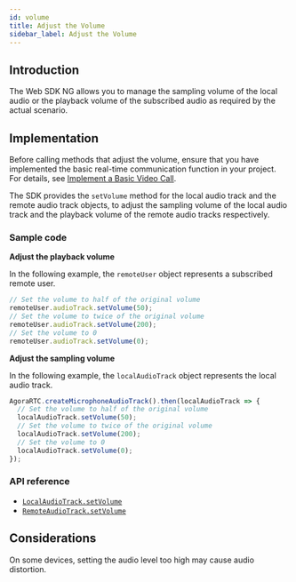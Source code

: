 ```yaml
---
id: volume
title: Adjust the Volume
sidebar_label: Adjust the Volume
---
```


## Introduction

The Web SDK NG allows you to manage the sampling volume of the local audio or the playback volume of the subscribed audio as required by the actual scenario.

## Implementation

Before calling methods that adjust the volume, ensure that you have implemented the basic real-time communication function in your project. For details, see [Implement a Basic Video Call](basic_call.md).

The SDK provides the `setVolume` method for the local audio track and the remote audio track objects, to adjust the sampling volume of the local audio track and the playback volume of the remote audio tracks respectively.

### Sample code

**Adjust the playback volume**

In the following example, the `remoteUser` object represents a subscribed remote user.

```javascript
// Set the volume to half of the original volume
remoteUser.audioTrack.setVolume(50);
// Set the volume to twice of the original volume
remoteUser.audioTrack.setVolume(200);
// Set the volume to 0
remoteUser.audioTrack.setVolume(0);
```

**Adjust the sampling volume**

In the following example, the `localAudioTrack` object represents the local audio track.

```javascript
AgoraRTC.createMicrophoneAudioTrack().then(localAudioTrack => {
  // Set the volume to half of the original volume
  localAudioTrack.setVolume(50);
  // Set the volume to twice of the original volume
  localAudioTrack.setVolume(200);
  // Set the volume to 0
  localAudioTrack.setVolume(0);
});
```

### API reference
- [`LocalAudioTrack.setVolume`](/api/en/interfaces/ilocalaudiotrack.html#setvolume)
- [`RemoteAudioTrack.setVolume`](/api/en/interfaces/iremoteaudiotrack.html#setvolume)

## Considerations

On some devices, setting the audio level too high may cause audio distortion.